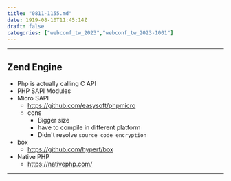 ```yaml
---
title: "0811-1155.md"
date: 1919-08-10T11:45:14Z
draft: false
categories: ["webconf_tw_2023","webconf_tw_2023-1001"]
---
```




---

## Zend Engine

* Php is actually calling C API
* PHP SAPI Modules
* Micro SAPI
  * https://github.com/easysoft/phpmicro
  * cons
    * Bigger size
    * have to compile in different platform
    * Didn't resolve `source code encryption`
* box
  * https://github.com/hyperf/box
* Native PHP
  * https://nativephp.com/

---

